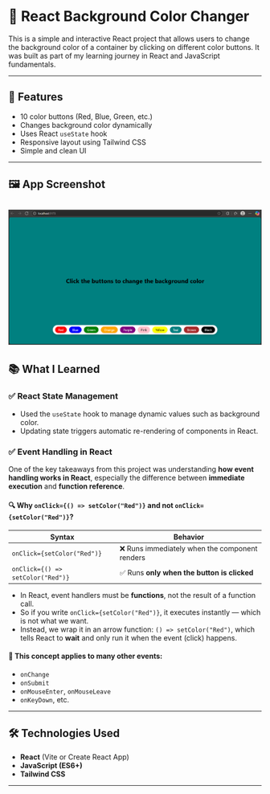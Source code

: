 # 🎨 React Background Color Changer

This is a simple and interactive React project that allows users to change the background color of a container by clicking on different color buttons. It was built as part of my learning journey in React and JavaScript fundamentals.

---

## 🚀 Features

- 10 color buttons (Red, Blue, Green, etc.)
- Changes background color dynamically
- Uses React `useState` hook
- Responsive layout using Tailwind CSS
- Simple and clean UI

---

## 🖼️ App Screenshot

## ![Password Generator UI](./src/assets/image.png)

## 📚 What I Learned

### ✅ React State Management

- Used the `useState` hook to manage dynamic values such as background color.
- Updating state triggers automatic re-rendering of components in React.

### ✅ Event Handling in React

One of the key takeaways from this project was understanding **how event handling works in React**, especially the difference between **immediate execution** and **function reference**.

#### 🔍 Why `onClick={() => setColor("Red")}` and not `onClick={setColor("Red")}`?

| Syntax                            | Behavior                                       |
| --------------------------------- | ---------------------------------------------- |
| `onClick={setColor("Red")}`       | ❌ Runs immediately when the component renders |
| `onClick={() => setColor("Red")}` | ✅ Runs **only when the button is clicked**    |

- In React, event handlers must be **functions**, not the result of a function call.
- So if you write `onClick={setColor("Red")}`, it executes instantly — which is not what we want.
- Instead, we wrap it in an arrow function: `() => setColor("Red")`, which tells React to **wait** and only run it when the event (click) happens.

#### 📘 This concept applies to many other events:

- `onChange`
- `onSubmit`
- `onMouseEnter`, `onMouseLeave`
- `onKeyDown`, etc.

---

## 🛠️ Technologies Used

- **React** (Vite or Create React App)
- **JavaScript (ES6+)**
- **Tailwind CSS**

---
